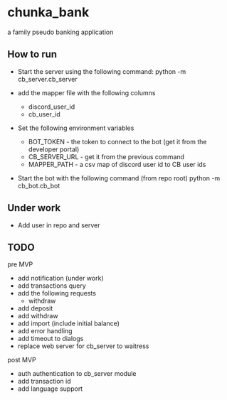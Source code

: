 # chunka_bank
a family pseudo banking application

## How to run
- Start the server using the following command:
python -m cb_server.cb_server <database path>
- add the mapper file with the following columns
  - discord_user_id
  - cb_user_id
- Set the following environment variables
  - BOT_TOKEN - the token to connect to the bot (get it from the developer portal)
  - CB_SERVER_URL - get it from the previous command 
  - MAPPER_PATH - a csv map of discord user id to CB user ids 


- Start the bot with the following command (from repo root)
python -m cb_bot.cb_bot

## Under work
- Add user in repo and server

## TODO
pre MVP
- add notification (under work)
- add transactions query
- add the following requests
  - withdraw
- add deposit
- add withdraw
- add import (include initial balance)
- add error handling
- add timeout to dialogs
- replace web server for cb_server to waitress

post MVP
- auth authentication to cb_server module
- add transaction id
- add language support
